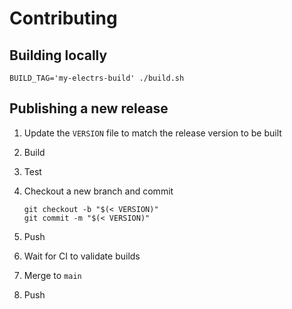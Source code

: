 # Contributing

## Building locally

```shell
BUILD_TAG='my-electrs-build' ./build.sh
```

## Publishing a new release

1) Update the `VERSION` file to match the release version to be built

1) Build

1) Test

1) Checkout a new branch and commit

    ```shell
    git checkout -b "$(< VERSION)"
    git commit -m "$(< VERSION)"
    ```

1) Push

1) Wait for CI to validate builds

1) Merge to `main`

1) Push

